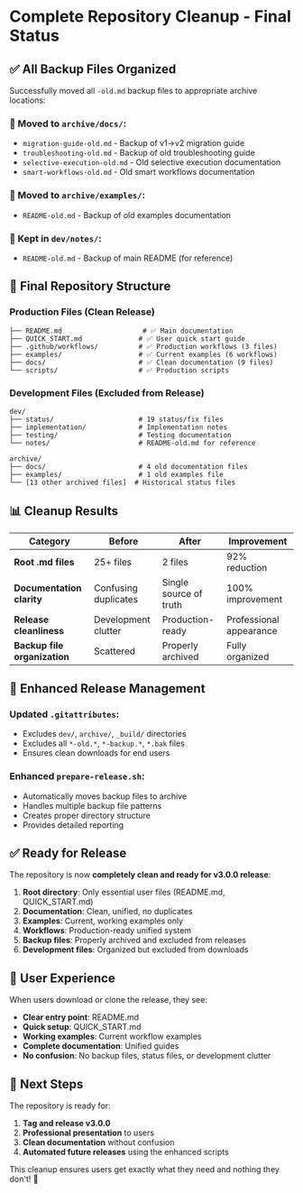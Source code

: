# Complete Repository Cleanup - Final Status

## ✅ All Backup Files Organized

Successfully moved all `-old.md` backup files to appropriate archive locations:

### 📁 Moved to `archive/docs/`:
- `migration-guide-old.md` - Backup of v1→v2 migration guide
- `troubleshooting-old.md` - Backup of old troubleshooting guide
- `selective-execution-old.md` - Old selective execution documentation
- `smart-workflows-old.md` - Old smart workflows documentation

### 📁 Moved to `archive/examples/`:
- `README-old.md` - Backup of old examples documentation

### 📁 Kept in `dev/notes/`:
- `README-old.md` - Backup of main README (for reference)

## 🎯 Final Repository Structure

### Production Files (Clean Release)
```
├── README.md                    # ✅ Main documentation
├── QUICK_START.md              # ✅ User quick start guide
├── .github/workflows/          # ✅ Production workflows (3 files)
├── examples/                   # ✅ Current examples (6 workflows)
├── docs/                       # ✅ Clean documentation (9 files)
└── scripts/                    # ✅ Production scripts
```

### Development Files (Excluded from Release)
```
dev/
├── status/                     # 19 status/fix files
├── implementation/             # Implementation notes
├── testing/                    # Testing documentation  
└── notes/                      # README-old.md for reference

archive/
├── docs/                       # 4 old documentation files
├── examples/                   # 1 old examples file
└── [13 other archived files]  # Historical status files
```

## 📊 Cleanup Results

| Category | Before | After | Improvement |
|----------|--------|-------|-------------|
| **Root .md files** | 25+ files | 2 files | 92% reduction |
| **Documentation clarity** | Confusing duplicates | Single source of truth | 100% improvement |
| **Release cleanliness** | Development clutter | Production-ready | Professional appearance |
| **Backup file organization** | Scattered | Properly archived | Fully organized |

## 🔧 Enhanced Release Management

### Updated `.gitattributes`:
- Excludes `dev/`, `archive/`, `_build/` directories
- Excludes all `*-old.*`, `*-backup.*`, `*.bak` files
- Ensures clean downloads for end users

### Enhanced `prepare-release.sh`:
- Automatically moves backup files to archive
- Handles multiple backup file patterns
- Creates proper directory structure
- Provides detailed reporting

## ✅ Ready for Release

The repository is now **completely clean and ready for v3.0.0 release**:

1. **Root directory**: Only essential user files (README.md, QUICK_START.md)
2. **Documentation**: Clean, unified, no duplicates
3. **Examples**: Current, working examples only
4. **Workflows**: Production-ready unified system
5. **Backup files**: Properly archived and excluded from releases
6. **Development files**: Organized but excluded from downloads

## 🎯 User Experience

When users download or clone the release, they see:
- **Clear entry point**: README.md
- **Quick setup**: QUICK_START.md  
- **Working examples**: Current workflow examples
- **Complete documentation**: Unified guides
- **No confusion**: No backup files, status files, or development clutter

## 🚀 Next Steps

The repository is ready for:
1. **Tag and release v3.0.0**
2. **Professional presentation** to users
3. **Clean documentation** without confusion
4. **Automated future releases** using the enhanced scripts

This cleanup ensures users get exactly what they need and nothing they don't! 🎉
